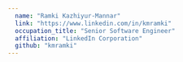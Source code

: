 ```yaml
---
  name: "Ramki Kazhiyur-Mannar"
  link: "https://www.linkedin.com/in/kmramki"
  occupation_title: "Senior Software Engineer"
  affiliation: "LinkedIn Corporation"
  github: "kmramki"
---
```


